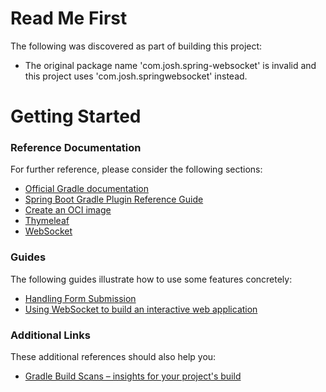 # Read Me First
The following was discovered as part of building this project:

* The original package name 'com.josh.spring-websocket' is invalid and this project uses 'com.josh.springwebsocket' instead.

# Getting Started

### Reference Documentation
For further reference, please consider the following sections:

* [Official Gradle documentation](https://docs.gradle.org)
* [Spring Boot Gradle Plugin Reference Guide](https://docs.spring.io/spring-boot/docs/3.2.1/gradle-plugin/reference/html/)
* [Create an OCI image](https://docs.spring.io/spring-boot/docs/3.2.1/gradle-plugin/reference/html/#build-image)
* [Thymeleaf](https://docs.spring.io/spring-boot/docs/3.2.1/reference/htmlsingle/index.html#web.servlet.spring-mvc.template-engines)
* [WebSocket](https://docs.spring.io/spring-boot/docs/3.2.1/reference/htmlsingle/index.html#messaging.websockets)

### Guides
The following guides illustrate how to use some features concretely:

* [Handling Form Submission](https://spring.io/guides/gs/handling-form-submission/)
* [Using WebSocket to build an interactive web application](https://spring.io/guides/gs/messaging-stomp-websocket/)

### Additional Links
These additional references should also help you:

* [Gradle Build Scans – insights for your project's build](https://scans.gradle.com#gradle)

